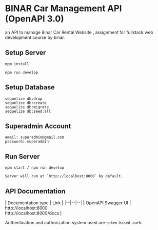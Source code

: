 # BINAR Car Management API (OpenAPI 3.0)

an API to manage Binar Car Rental Website , assignment for fullstack web development course by binar.
  
## Setup Server

    npm install

    npm run develop

## Setup Database

    sequelize db:drop
    sequelize db:create
    sequelize db:migrate
    sequelize db:seed:all

## Superadmin Account

    email: superadmin@gmail.com
    password: superadmin

## Run Server

    npm start / npm run develop

    Server will run at `http://localhost:8000` by default.

## API Documentation


| Documentation type | Link |
|--|--|--|
| OpenAPI Swagger UI | http://localhost:8000 <br> http://localhost:8000/docs | 

Authentication and authorization system used are `token-based auth`.
